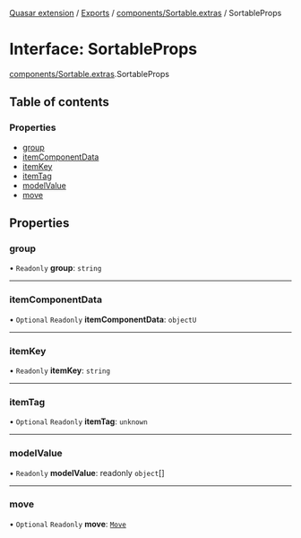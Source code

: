 [Quasar extension](../index.md) / [Exports](../modules.md) / [components/Sortable.extras](../modules/components_Sortable_extras.md) / SortableProps

# Interface: SortableProps

[components/Sortable.extras](../modules/components_Sortable_extras.md).SortableProps

## Table of contents

### Properties

- [group](components_Sortable_extras.SortableProps.md#group)
- [itemComponentData](components_Sortable_extras.SortableProps.md#itemcomponentdata)
- [itemKey](components_Sortable_extras.SortableProps.md#itemkey)
- [itemTag](components_Sortable_extras.SortableProps.md#itemtag)
- [modelValue](components_Sortable_extras.SortableProps.md#modelvalue)
- [move](components_Sortable_extras.SortableProps.md#move)

## Properties

### group

• `Readonly` **group**: `string`

___

### itemComponentData

• `Optional` `Readonly` **itemComponentData**: `objectU`

___

### itemKey

• `Readonly` **itemKey**: `string`

___

### itemTag

• `Optional` `Readonly` **itemTag**: `unknown`

___

### modelValue

• `Readonly` **modelValue**: readonly `object`[]

___

### move

• `Optional` `Readonly` **move**: [`Move`](../modules/components_Sortable_extras.md#move)
